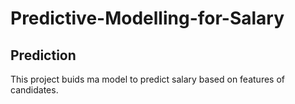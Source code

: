 # Predictive-Modelling-for-Salary
## Prediction
This project buids ma model to predict salary based on features of candidates.
